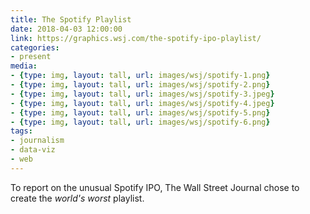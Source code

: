 ```yaml
---
title: The Spotify Playlist
date: 2018-04-03 12:00:00
link: https://graphics.wsj.com/the-spotify-ipo-playlist/
categories:
- present
media:
- {type: img, layout: tall, url: images/wsj/spotify-1.png}
- {type: img, layout: tall, url: images/wsj/spotify-2.png}
- {type: img, layout: tall, url: images/wsj/spotify-3.jpeg}
- {type: img, layout: tall, url: images/wsj/spotify-4.jpeg}
- {type: img, layout: tall, url: images/wsj/spotify-5.png}
- {type: img, layout: tall, url: images/wsj/spotify-6.png}
tags:
- journalism
- data-viz
- web
---
```

To report on the unusual Spotify IPO, The Wall Street Journal chose to create the _world's worst_ playlist. 
